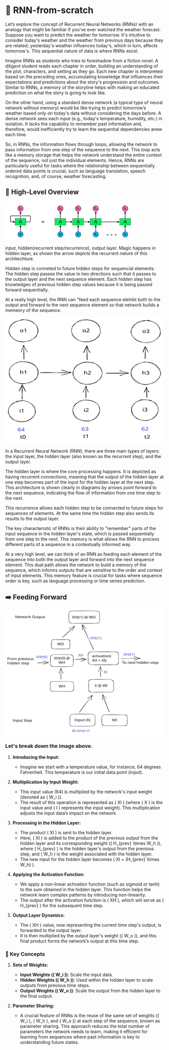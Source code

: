 # 🔁 RNN-from-scratch 

Let’s explore the concept of Recurrent Neural Networks (RNNs) with an analogy that might be familiar if you've ever watched the weather forecast. Suppose you want to predict the weather for tomorrow. It's intuitive to consider today's weather and the weather from previous days because they are related; yesterday's weather influences today's, which in turn, affects tomorrow's. This sequential nature of data is where RNNs excel.

Imagine RNNs as students who tries to foreshadow from a fiction novel. A diligent student reads each chapter in order, building an understanding of the plot, characters, and setting as they go. Each new chapter is interpreted based on the preceding ones, accumulating knowledge that influences their expectations and predictions about the story's progression and outcomes. Similar to RNNs, a memory of the storyline helps with making an educated prediction on what the story is going to look like. 

On the other hand, using a standard dense network (a typical type of neural network without memory) would be like trying to predict tomorrow’s weather based only on today's data without considering the days before. A dense network sees each input (e.g., today's temperature, humidity, etc.) in isolation. It lacks the capability to remember past information and, therefore, would inefficiently try to learn the sequential dependencies anew each time.

So, in RNNs, the information flows through loops, allowing the network to pass information from one step of the sequence to the next. This loop acts like a memory storage that helps the network understand the entire context of the sequence, not just the individual elements. Hence, RNNs are particularly useful for tasks where the relationship between sequentially ordered data points is crucial, such as language translation, speech recognition, and, of course, weather forecasting.

## 🧠 High-Level Overview 
![Rolled and Unrolled RNN](images/RNN_Overview.png)

input, hidden(recurrent step/recurrence), output layer. 
Magic happens in hidden layer, as shown the arrow depicts the recurrent nature of this architechture. 

Hidden step is conneted to future hidden steps for sequencial elements. The hidden step passes the value in two directions such that it passes to the output layer and the next sequence element. Each hidden step has knowledgeo of previous hidden step values because it is being passed forward sequentially. 

At a really high level, the RNN can "feed each sequence elelnbt both to the output and forward to the next sequence element so that network builds a memeory of the sequence. 

<img src="images/rnn_unrolled.svg" alt="RNN Operations" width="600" height="400"/>

In a Recurrent Neural Network (RNN), there are three main types of layers: the input layer, the hidden layer (also known as the recurrent step), and the output layer.

The hidden layer is where the core processing happens. It is depicted as having recurrent connections, meaning that the output of the hidden layer at one step becomes part of the input for the hidden layer at the next step. This architecture is shown clearly in diagrams by arrows point forward to the next sequence, indicating the flow of information from one time step to the next.

This recurrence allows each hidden step to be connected to future steps for sequences of elements. At the same time the hidden step also sends its results to the output layer.

The key characteristic of RNNs is their ability to "remember" parts of the input sequence in the hidden layer's state, which is passed sequentially from one step to the next. This memory is what allows the RNN to process different parts of a sequence in a contextually informed way.

At a very high level, we can think of an RNN as feeding each element of the sequence into both the output layer and forward into the next sequence element. This dual path allows the network to build a memory of the sequence, which informs outputs that are sensitive to the order and context of input elements. This memory feature is crucial for tasks where sequence order is key, such as language processing or time series prediction.


## ➡️ Feeding Forward

<img src="images/rnn_operations.svg" alt="RNN Operations" width="600" height="400"/>

### Let's break down the image above. 

1. **Introducing the Input:**
   - Imagine we start with a temperature value, for instance, 64 degrees Fahrenheit. This temperature is our initial data point (input).

2. **Multiplication by Input Weight:**
   - This input value (64) is multiplied by the network's input weight (denoted as \( W_i \)). 
   - The result of this operation is represented as \( XI \) (where \( X \) is the input value and \( I \) represents the input weight). This multiplication adjusts the input data’s impact on the network.

3. **Processing in the Hidden Layer:**
   - The product \( XI \) is sent to the hidden layer.
   - Here, \( XI \) is added to the product of the previous output from the hidden layer and its corresponding weight (\( H_{prev} \times W_h \)), where \( H_{prev} \) is the hidden layer's output from the previous step, and \( W_h \) is the weight associated with the hidden layer.
   - The new input for the hidden layer becomes \( XI + (H_{prev} \times W_h) \).

4. **Applying the Activation Function:**
   - We apply a non-linear activation function (such as sigmoid or tanh) to the sum obtained in the hidden layer. This function helps the network learn complex patterns by introducing non-linearity.
   - The output after the activation function is \( XH \), which will serve as \( H_{prev} \) for the subsequent time step.

5. **Output Layer Dynamics:**
   - The \( XH \) value, now representing the current time step's output, is forwarded to the output layer.
   - It is then multiplied by the output layer's weight (\( W_o \)), and this final product forms the network’s output at this time step.

### 🔑 Key Concepts

1. **Sets of Weights:**
   - **Input Weights (\( W_i \))**: Scale the input data.
   - **Hidden Weights (\( W_h \))**: Used within the hidden layer to scale outputs from previous time steps.
   - **Output Weights (\( W_o \))**: Scale the output from the hidden layer to the final output.

2. **Parameter Sharing:**
   - A crucial feature of RNNs is the reuse of the same set of weights (\( W_i \), \( W_h \), and \( W_o \)) at each step of the sequence, known as parameter sharing. This approach reduces the total number of parameters the network needs to learn, making it efficient for learning from sequences where past information is key to understanding future states.

